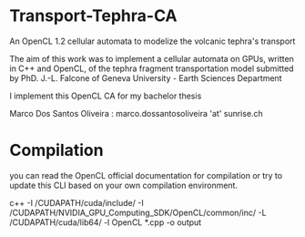 # Transport-Tephra-CA
An OpenCL 1.2 cellular automata to modelize the volcanic tephra's transport

The aim of this work was to implement a cellular automata on GPUs, written in C++ and OpenCL, 
of the tephra fragment transportation model submitted by PhD. J.-L. Falcone of Geneva 
University - Earth Sciences Department

I implement this OpenCL CA for my bachelor thesis

Marco Dos Santos Oliveira : marco.dossantosoliveira 'at' sunrise.ch

# Compilation 

you can read the OpenCL official documentation for compilation or try to update this CLI based on your own compilation environment.

c++ -I /CUDAPATH/cuda/include/ -I /CUDAPATH/NVIDIA_GPU_Computing_SDK/OpenCL/common/inc/ -L /CUDAPATH/cuda/lib64/ -l OpenCL *.cpp -o output
